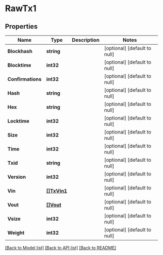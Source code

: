 # RawTx1

## Properties
Name | Type | Description | Notes
------------ | ------------- | ------------- | -------------
**Blockhash** | **string** |  | [optional] [default to null]
**Blocktime** | **int32** |  | [optional] [default to null]
**Confirmations** | **int32** |  | [optional] [default to null]
**Hash** | **string** |  | [optional] [default to null]
**Hex** | **string** |  | [optional] [default to null]
**Locktime** | **int32** |  | [optional] [default to null]
**Size** | **int32** |  | [optional] [default to null]
**Time** | **int32** |  | [optional] [default to null]
**Txid** | **string** |  | [optional] [default to null]
**Version** | **int32** |  | [optional] [default to null]
**Vin** | [**[]TxVin1**](TxVin1.md) |  | [optional] [default to null]
**Vout** | [**[]Vout**](Vout.md) |  | [optional] [default to null]
**Vsize** | **int32** |  | [optional] [default to null]
**Weight** | **int32** |  | [optional] [default to null]

[[Back to Model list]](../README.md#documentation-for-models) [[Back to API list]](../README.md#documentation-for-api-endpoints) [[Back to README]](../README.md)

